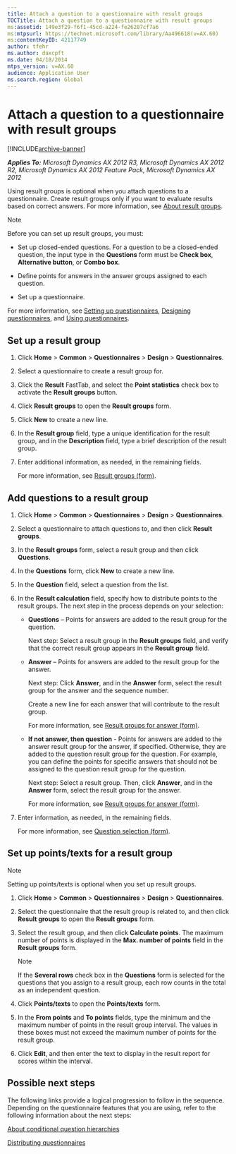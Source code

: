 ```yaml
---
title: Attach a question to a questionnaire with result groups
TOCTitle: Attach a question to a questionnaire with result groups
ms:assetid: 149e3f29-f6f1-45cd-a224-fe26287cf7a6
ms:mtpsurl: https://technet.microsoft.com/library/Aa496618(v=AX.60)
ms:contentKeyID: 42117749
author: tfehr
ms.author: daxcpft
ms.date: 04/18/2014
mtps_version: v=AX.60
audience: Application User
ms.search.region: Global
---
```


# Attach a question to a questionnaire with result groups 


[!INCLUDE[archive-banner](includes/archive-banner.md)]


_**Applies To:** Microsoft Dynamics AX 2012 R3, Microsoft Dynamics AX 2012 R2, Microsoft Dynamics AX 2012 Feature Pack, Microsoft Dynamics AX 2012_

Using result groups is optional when you attach questions to a questionnaire. Create result groups only if you want to evaluate results based on correct answers. For more information, see [About result groups](about-result-groups.md).


> [!NOTE]
> <P>Before you can set up result groups, you must:</P>
> <UL>
> <LI>
> <P>Set up closed-ended questions. For a question to be a closed-ended question, the input type in the <STRONG>Questions</STRONG> form must be <STRONG>Check box</STRONG>, <STRONG>Alternative button</STRONG>, or <STRONG>Combo box</STRONG>.</P>
> <LI>
> <P>Define points for answers in the answer groups assigned to each question.</P>
> <LI>
> <P>Set up a questionnaire.</P></LI></UL>
> <P>For more information, see <A href="setting-up-questionnaires.md">Setting up questionnaires</A>, <A href="designing-questionnaires.md">Designing questionnaires</A>, and <A href="using-questionnaires.md">Using questionnaires</A>.</P>



## Set up a result group

1.  Click **Home** \> **Common** \> **Questionnaires** \> **Design** \> **Questionnaires**.

2.  Select a questionnaire to create a result group for.

3.  Click the **Result** FastTab, and select the **Point statistics** check box to activate the **Result groups** button.

4.  Click **Result groups** to open the **Result groups** form.

5.  Click **New** to create a new line.

6.  In the **Result group** field, type a unique identification for the result group, and in the **Description** field, type a brief description of the result group.

7.  Enter additional information, as needed, in the remaining fields.
    
    For more information, see [Result groups (form)](https://technet.microsoft.com/library/aa587908\(v=ax.60\)).

## Add questions to a result group

1.  Click **Home** \> **Common** \> **Questionnaires** \> **Design** \> **Questionnaires**.

2.  Select a questionnaire to attach questions to, and then click **Result groups**.

3.  In the **Result groups** form, select a result group and then click **Questions**.

4.  In the **Questions** form, click **New** to create a new line.

5.  In the **Question** field, select a question from the list.

6.  In the **Result calculation** field, specify how to distribute points to the result groups. The next step in the process depends on your selection:
    
      - **Questions** – Points for answers are added to the result group for the question.
        
        Next step: Select a result group in the **Result groups** field, and verify that the correct result group appears in the **Result group** field.
    
      - **Answer** – Points for answers are added to the result group for the answer.
        
        Next step: Click **Answer**, and in the **Answer** form, select the result group for the answer and the sequence number.
        
        Create a new line for each answer that will contribute to the result group.
        
        For more information, see [Result groups for answer (form)](https://technet.microsoft.com/library/aa618542\(v=ax.60\)).
    
      - **If not answer, then question** - Points for answers are added to the answer result group for the answer, if specified. Otherwise, they are added to the question result group for the question. For example, you can define the points for specific answers that should not be assigned to the question result group for the question.
        
        Next step: Select a result group. Then, click **Answer**, and in the **Answer** form, select the result group for the answer.
        
        For more information, see [Result groups for answer (form)](https://technet.microsoft.com/library/aa618542\(v=ax.60\)).

7.  Enter information, as needed, in the remaining fields.
    
    For more information, see [Question selection (form)](https://technet.microsoft.com/library/aa553083\(v=ax.60\)).

## Set up points/texts for a result group


> [!NOTE]
> <P>Setting up points/texts is optional when you set up result groups.</P>



1.  Click **Home** \> **Common** \> **Questionnaires** \> **Design** \> **Questionnaires**.

2.  Select the questionnaire that the result group is related to, and then click **Result groups** to open the **Result groups** form.

3.  Select the result group, and then click **Calculate points**. The maximum number of points is displayed in the **Max. number of points** field in the **Result groups** form.
    

    > [!NOTE]
    > <P>If the <STRONG>Several rows</STRONG> check box in the <STRONG>Questions</STRONG> form is selected for the questions that you assign to a result group, each row counts in the total as an independent question.</P>



4.  Click **Points/texts** to open the **Points/texts** form.

5.  In the **From points** and **To points** fields, type the minimum and the maximum number of points in the result group interval. The values in these boxes must not exceed the maximum number of points for the result group.

6.  Click **Edit**, and then enter the text to display in the result report for scores within the interval.

## Possible next steps

The following links provide a logical progression to follow in the sequence. Depending on the questionnaire features that you are using, refer to the following information about the next steps:

[About conditional question hierarchies](about-conditional-question-hierarchies.md)

[Distributing questionnaires](distributing-questionnaires.md)

  


